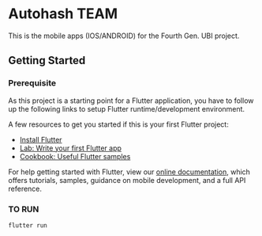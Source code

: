 # Autohash TEAM

This is the mobile apps (IOS/ANDROID) for the Fourth Gen. UBI project.

## Getting Started

### Prerequisite

As this project is a starting point for a Flutter application, you have to follow up the following links to setup Flutter runtime/development environment.

A few resources to get you started if this is your first Flutter project:
- [Install Flutter](https://flutter.dev/docs/get-started/install)
- [Lab: Write your first Flutter app](https://flutter.dev/docs/get-started/codelab)
- [Cookbook: Useful Flutter samples](https://flutter.dev/docs/cookbook)

For help getting started with Flutter, view our
[online documentation](https://flutter.dev/docs), which offers tutorials,
samples, guidance on mobile development, and a full API reference.


### TO RUN
`flutter run`